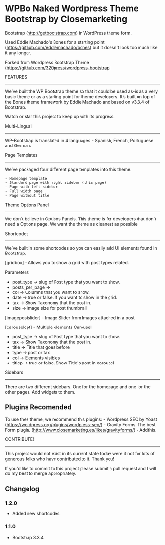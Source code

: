 WPBo Naked Wordpress Theme Bootstrap by Closemarketing
=========================================================

Bootstrap (http://getbootstrap.com) in WordPress theme form.

Used Eddie Machado's Bones for a starting point (https://github.com/eddiemachado/bones) but it doesn't look too much like it any longer.

Forked from Wordpress Bootstrap Theme (https://github.com/320press/wordpress-bootstrap)

FEATURES
________

We’ve built the WP Bootstrap theme so that it could be used as-is as a very basic theme or as a starting point for theme developers. It’s built on top of the Bones theme framework by Eddie Machado and based on v3.3.4 of Bootstrap.

Watch or star this project to keep up with its progress.

Multi-Lingual
_____________

WP-Bootstrap is translated in 4 languages - Spanish, French, Portuguese and German.

Page Templates
______________

We’ve packaged four different page templates into this theme.

    - Homepage template
    - Standard page with right sidebar (this page)
    - Page with left sidebar
    - Full width page
    - Page without title

Theme Options Panel
___________________

We don't believe in Options Panels. This theme is for developers that don't need a Options page. We want the theme as cleanest as possible.

Shortcodes
__________

We’ve built in some shortcodes so you can easily add UI elements found in Bootstrap.

[gridbox] - Allows you to show a grid with post types related.

Parameters:
- post_type -> slug of Post type that you want to show.
- posts_per_page -> 
- col -> Columns that you want to show.
- date -> true or false. If you want to show in the grid.
- tax -> Show Taxonomy that the post in.
- size -> image size for post thumbnail

[imagepostslider] - Image Slider from Images attached in a post

[carouselcpt] - Multiple elements Carousel 

- post_type -> slug of Post type that you want to show.
- tax -> Show Taxonomy that the post in.
- title -> Title that goes before
- type -> post or tax
- col -> Elements visibles
- titlep -> true or false. Show Title's post in carousel


Sidebars
________

There are two different sidebars. One for the homepage and one for the other pages. Add widgets to them.

Plugins Recomended
------------------

To use thes theme, we recommend this plugins:
    - Wordpress SEO by Yoast (https://wordpress.org/plugins/wordpress-seo/)
    - Gravity Forms. The best Form plugin. (http://www.closemarketing.es/likes/gravityforms/)
    - Addthis.


CONTRIBUTE!
___________

This project would not exist in its current state today were it not for lots of generous folks who have contributed to it. Thank you!

If you'd like to commit to this project please submit a pull request and I will do my best to merge appropriately.

## Changelog ##

### 1.2.0 ###
* Added new shortcodes

### 1.1.0 ###
* Bootstrap 3.3.4
